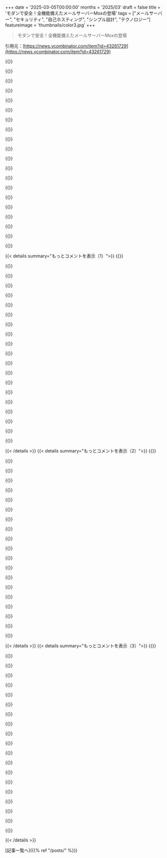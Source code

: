 +++
date = '2025-03-05T00:00:00'
months = '2025/03'
draft = false
title = 'モダンで安全！全機能備えたメールサーバーMoxの登場'
tags = ["メールサーバー", "セキュリティ", "自己ホスティング", "シンプル設計", "テクノロジー"]
featureimage = 'thumbnails/color3.jpg'
+++

> モダンで安全！全機能備えたメールサーバーMoxの登場

引用元：[https://news.ycombinator.com/item?id=43261729](https://news.ycombinator.com/item?id=43261729)

{{<matomeQuote body="PostfixとDovecotの設定で20時間以上の苦労をした後、Moxに出会いたかった。シンプルなバイナリメールサーバーで、古いUNIXの遺物は要らないって思う。世代交代の必要を感じるけど、今は少しPostfixとDovecotの知識があるからMoxを見てみようと思う。" userName="QuadrupleA" createdAt="2025-03-05T04:50:46" color="#785bff">}}

{{<matomeQuote body="PostfixとDovecotは長年使ってきたけど、僕には高品質なソフトだと思ってる。柔軟性があるから、学び方や設定が複雑になると感じる人もいるかも。でも、全体をパッケージ化したメールサーバーを使う方が簡単だと思う。特に初心者には、複数の部分を組み合わせるのが難しいよね。メールの標準も古いから、Postfixを信頼してるし、新しいものは慎重になってしまう。" userName="citrin_ru" createdAt="2025-03-05T09:13:23" color="">}}

{{<matomeQuote body="PostfixとDovecotの初期の設定が難しいって思うのは、主にUNIXアカウントを前提にしてるからだって主張したい。設定やドキュメントが80年代の物みたいで、長い説明が必要なんだ。DKIMのサポートが薄いとか、SASLの設定も苦しいって感じる。ことごとくレガシー感があると思ってる。" userName="QuadrupleA" createdAt="2025-03-05T16:19:22" color="">}}

{{<matomeQuote body="OpenDKIMは10年以上問題なく使えてるし、僕のディストロのデフォルトリポジトリにも入ってる。SASLもPostfixとDovecotでうまく動いてるし、認証されたユーザーだけでメール送信できてる。CRAM-MD5を使うのが推奨されてたから、PLAIN一択ではない。積極的に使ってる人がいるから安心。" userName="account42" createdAt="2025-03-06T09:45:56" color="#38d3d3">}}

{{<matomeQuote body="PostfixやDovecot、Roundcubeなどでの設定には時間がかかったけど、今では多機能な仕組みを作れた。IMAPで過去30年分のメールを探せるプラグインもあるし、スパム対策も考慮に入れてる。でも、IPアドレスが汚染されちゃうことが多いから、信頼できるホスティングサービスを選ぶべきだね。" userName="bsdice" createdAt="2025-03-05T10:41:30" color="#ff5733">}}

{{<matomeQuote body="今これ使ってるけど、大好き！セットアップが簡単なmail-in-a-boxは意見が偏ってるけど安定してる。Stalwartもすごく設定できるし、OAuth2サーバーもある。Moxも試してみたいけど、サイトがDDOSされたかも。" userName="elliotali" createdAt="2025-03-05T08:18:33" color="#785bff">}}

{{<matomeQuote body="mail-in-a-boxを5年間使ってるけど、すごく満足。安定性が最優先で、セットしてそのままで使えるのがいいね。CalDAVやCardDAVも含まれてて、GoogleのMailやContacts、Calendarの代替として使えるのが嬉しい。" userName="guillermin" createdAt="2025-03-05T09:01:01" color="#45d325">}}

{{<matomeQuote body="OpenBSDとの互換性はどうなのかな？そのまま使えるのか、少し変更が必要なのか気になる。" userName="rekabis" createdAt="2025-03-06T23:31:36" color="">}}

{{<matomeQuote body="OpenDKIMは簡単に設定できるし、初回は30分もかからなかった。Postfixのドキュメントは素晴らしいし、`postconf`で簡単に設定変更ができるから、とても便利だと思う。" userName="megous" createdAt="2025-03-05T10:02:21" color="#ff5733">}}

{{<matomeQuote body="OpenDKIMってメンテされてないし、Ed25519署名もサポートしてないよね。" userName="Avamander" createdAt="2025-03-05T10:04:49" color="">}}

{{<matomeQuote body="自分のLinuxディストロではちゃんと動いてるけど、4.5年使ってるよ！" userName="megous" createdAt="2025-03-05T13:34:06" color="">}}

{{<matomeQuote body="そう言われると...最後のコミットが2018年で、リリースは2014年とか、2018年にはベータリリースがあっただけだね。" userName="tecleandor" createdAt="2025-03-05T12:05:48" color="">}}

{{<matomeQuote body="＞”20時間以上もかかって、PostfixとDovecotの設定で大変だった。”<br>手動でやったの？それともMailcowとかの既製品使ったの？" userName="throw0101d" createdAt="2025-03-05T13:25:37" color="#785bff">}}

{{<matomeQuote body="MailcowとMoxの比較:<br>MailcowはSOGoワーカーが約350MiBのRAMを使用するみたいで、今後ActiveSyncの接続数によってRAMが必要になるよ。<br>Moxは現状100MB未満で済んでるけどね。" userName="kbmn" createdAt="2025-03-05T14:30:10" color="#ff5c5c">}}

{{<matomeQuote body="手動で設定したよ。できるだけスリムでリソース効率の良い構成を理解したくて。" userName="QuadrupleA" createdAt="2025-03-05T20:40:01" color="">}}

{{<matomeQuote body="https://workaround.org<br>は各コンポーネントの良い説明があって、理解しやすいよ。あんまり魔法みたいなことはないな。" userName="throw0101d" createdAt="2025-03-05T21:00:13" color="#ff33a1">}}

{{<matomeQuote body="結局あきらめて、今はhttps://github.com/docker-mailserver/docker-mailserverを使ってるけど、特に問題ないし、新しい選択肢も出てきて嬉しい！" userName="KronisLV" createdAt="2025-03-05T05:22:21" color="">}}

{{<matomeQuote body="それって通過儀礼みたいなもんだよね。その設定システム…" userName="coob" createdAt="2025-03-05T17:15:48" color="">}}

{{<matomeQuote body="以前の職場で使ってたsendmail.cfよりはるかにマシだね。これはメールアドレスを解析するためのルールだよ。特に、特殊なケースやRFC822の基本的な解析が楽になってる。これは便利だと思う。" userName="throw16180339" createdAt="2025-03-05T23:23:02" color="#785bff">}}

{{<matomeQuote body="最近Mailuに切り替えたんだけど、超満足してるよ。" userName="sgt" createdAt="2025-03-05T05:52:24" color="#ff5733">}}

{{< details summary="もっとコメントを表示（1）">}}
{{<matomeQuote body="ちなみに、ウェブメールは無効にしたんだ。ユーザーはあまり必要ないと思うし、Gmailの体験に勝るものはないから、Mail.appやiOSのMailみたいなちゃんとしたメールクライアントを使うように勧めた方がいいって思う。" userName="sgt" createdAt="2025-03-05T05:58:07" color="">}}

{{<matomeQuote body="＞何もGmailの体験に勝るものはないと思う。<br>それは個人の好みの問題かもしれないね。自分はGmailがとても混乱していて、使いやすくないと思ってる。それに、FastMailのUIはかなり直感的だから好き。" userName="rytis" createdAt="2025-03-05T09:38:19" color="">}}

{{<matomeQuote body="以前はGmailのインターフェースは優れていると思ってたけど、Fastmailに移ってから考えが変わったよ。" userName="aryonoco" createdAt="2025-03-05T10:07:03" color="#ff5733">}}

{{<matomeQuote body="Mailuを支持するよ。数年間ほとんどメンテナンスなしで動かしているけど、個人的には頻繁には使ってない。ただ、必要な時にはスムーズに動いていて助かってる。" userName="BLKNSLVR" createdAt="2025-03-05T11:31:00" color="#785bff">}}

{{<matomeQuote body="受け取るのも同じだね。大手のMicrosoftやGoogleが何をスパムに入れるかを決めているし。" userName="nicce" createdAt="2025-03-05T10:17:59" color="">}}

{{<matomeQuote body="Microsoftの場合、インボイスや自社からの期限切れのクレジットカード通知さえスパムにされることが多いよ。それで困ったこともある。ただ、画面の役に立たない縦のスペースを埋めるCopilotバーがあるのは良いね！" userName="fodkodrasz" createdAt="2025-03-05T11:23:32" color="">}}

{{<matomeQuote body="数年前にOpenSMTPDに切り替えたけど、DovecotをIMAP用に残して、rspamdでDKIMの署名をしたよ。ガイドを参考にしてうまく動かせてるけど、MicrosoftやGoogleが時々自分のサーバーのIPからメールをブロックしてくるから、正直面倒になってきた。だから、19ユーロでMigaduに任せることにしたんだ。" userName="arielcostas" createdAt="2025-03-05T19:38:20" color="">}}

{{<matomeQuote body="このジャンルに特有のプロジェクトじゃないよね。Mailuみたいな他のプロジェクトもあって、Dockerコンテナで伝統的なコンポーネントのデプロイの面倒を軽減してるかな。Mailuに行かなかった理由はあるの？自分のサイドプロジェクト用にメールサーバーを立てたいから、意見を聞きたいな。”mailu.io”をチェックしてみて。" userName="GTP" createdAt="2025-03-05T11:56:39" color="#38d3d3">}}

{{<matomeQuote body="Maddyに任せてるんだけど、超ありがたいよ。" userName="figassis" createdAt="2025-03-05T08:14:51" color="">}}

{{<matomeQuote body="PostfixとDovecot、OpenDKIMの設定は簡単だったよ。なんで20時間以上の面倒くさい思いをしないといけないか分かんない。" userName="account42" createdAt="2025-03-06T09:32:31" color="">}}

{{<matomeQuote body="結局、自分でMailcowをホスティングすることにしたよ。サポート費を払った方が他の生産的なことに集中できるからおすすめ。" userName="Emoticon4032" createdAt="2025-03-05T19:14:59" color="#ff5c5c">}}

{{<matomeQuote body="このサービスを一つのドメインで使ってるけど、1年以上安定してるよ。" userName="dwedge" createdAt="2025-03-05T08:37:30" color="#ff5c5c">}}

{{<matomeQuote body="Postfixが人気なのは訳が分からない。嫌われてるのに。OpenSMTPdの方がずっと簡単に設定できる。" userName="WhyNotHugo" createdAt="2025-03-05T05:11:02" color="">}}

{{<matomeQuote body="なんで嫌われてるのか全然わからない。俺にとってはベストなオープンソースサーバーパッケージだよ。難しい問題に直面したら、ネットで使える設定が見つかるから助かってる。" userName="ofrzeta" createdAt="2025-03-05T06:01:02" color="#ff33a1">}}

{{<matomeQuote body="Sendmailから始めたらPostfixは悪くなかったよ。" userName="tmn007" createdAt="2025-03-05T05:31:08" color="">}}

{{<matomeQuote body="そうそう、Qmailもひどかった（今でも？）視点によって大体のことが変わる。" userName="n3storm" createdAt="2025-03-05T07:01:17" color="">}}

{{<matomeQuote body="自分でメールサーバーをホスティングして何年も経つけど、最近Moxを使い始めたんだ。シンプルで、手間もかからなくて、バックアップやアップデートも数分で終わるのがいいね。ただ、見せると人によってはこのシンプルなインターフェースを古臭いと勘違いすることもあるんだよね。すごく現代的なのに。" userName="kbmn" createdAt="2025-03-05T13:10:15" color="#ff33a1">}}

{{<matomeQuote body="個人用のメールサーバーのメリットって何？今って、メールがスパムだらけになりやすいし、主要なメールサービスにスパム扱いされることが多いんじゃない？そういう問題、どうやって解決してるの？見えてない問題もあるのかな？" userName="volemo" createdAt="2025-03-05T13:37:37" color="">}}

{{<matomeQuote body="スパムの問題って誇張されてると思うよ。Thunderbirdのフィルタリングでほぼ無視できるし、スパムフォルダも時々確認するぐらい。自分のサーバーなら好きなスパムフィルタを設定できるし、実際、自分に連絡してきたい人の方が大事だと思う。" userName="account42" createdAt="2025-03-06T10:20:36" color="">}}

{{<matomeQuote body="Gmailもスパムが多いよね。スパムに振り分けられることも多いし、確認する手間がかかる。自分もMoxに移行するために準備中だけど、最初のテストメールがスパムに入ってしまった。ドメインが新しいからちょっと様子見だね。" userName="q0uaur" createdAt="2025-03-05T19:43:00" color="#45d325">}}


{{< /details >}}
{{< details summary="もっとコメントを表示（2）">}}
{{<matomeQuote body="Gmailは、似た名前の人が多くて、スパムに関係ない時にメールを受け取ることがあるんだ。ちゃんとした会社が確認しないで送信することが多いから、もう少し厄介なんだよね。" userName="account42" createdAt="2025-03-06T10:24:44" color="">}}

{{<matomeQuote body="個人用メールサーバーには面白い使い方がいっぱいあるよ。特にキャッチオールドメインが好き。自分のドメインで好きなアドレスが使えるし、企業名をそのまま使えるのが便利。メール整理も自由にできるし、プライバシーの面でも安心だよ。" userName="kbmn" createdAt="2025-03-05T14:13:47" color="#45d325">}}

{{<matomeQuote body="確かに、キャッチオールアドレスは簡単に見破られる可能性があるね。困った時にどうしようもない場合が多いから、いざという時に使える一時的なアドレスが便利だと思うな。" userName="account42" createdAt="2025-03-06T10:28:42" color="">}}

{{<matomeQuote body="理論上はそうだけど、実際には自分のドメインではそんなことは起きたことがないよ。問題ないんじゃないかな。" userName="marssaxman" createdAt="2025-03-06T19:28:37" color="">}}

{{<matomeQuote body="Gmailでもキャッチオールドメインが使えるよ。Namecheapなどのレジストラでもサポートしているところが多いね。何千ものメールアドレスを管理できるのが便利だ。" userName="jeremyjh" createdAt="2025-03-05T20:10:04" color="">}}

{{<matomeQuote body="Gmailのキャッチオールは、今は有料アカウントのみだよ。昔は誰でもできたけど、今はもうそうじゃないんだ。" userName="metadat" createdAt="2025-03-06T02:04:15" color="">}}

{{<matomeQuote body="自分の持ってるネットやマシンを利用すれば、自宅ホスティングは超コスパよ。" userName="metadat" createdAt="2025-03-07T23:54:52" color="">}}

{{<matomeQuote body="＞「シンプルなウェブインターフェースが古臭いって勘違いする人がいるんだよね」本当にそう思う。要は物が多すぎて面倒なデザインが好まれる時代なんだろうな。シンプルでももっと美しくできると思う。" userName="awestroke" createdAt="2025-03-05T19:22:19" color="">}}

{{<matomeQuote body="どっちのこと言ってるの？ウェブサイトかインターフェースか。リンク先のデザイン見たけど、俺は『ugly』なわけじゃないと思う。" userName="kbmn" createdAt="2025-03-05T21:22:41" color="">}}

{{<matomeQuote body="こんなの見て嬉しいな。もっとみんなが自分のメールサーバー持って、大手の無料メールサービスに依存しない世の中が必要だよ。" userName="jwr" createdAt="2025-03-05T02:42:34" color="#45d325">}}

{{<matomeQuote body="完全に自分でメール運営するのは無理よ。SMTPを自分のIPから送るのはほぼ不可能だから。プロバイダーを通す必要がある。" userName="kazinator" createdAt="2025-03-05T03:15:59" color="">}}

{{<matomeQuote body="MoxのFAQにはこのことにちゃんと答えがあるよ。自分のメールサーバーを運営するのは不可能じゃないし、ちゃんとやれば受け入れられるはず。" userName="mmooss" createdAt="2025-03-05T05:30:18" color="">}}

{{<matomeQuote body="そのFAQは何も解決してない。仮に黒リストに載ったらどうすんの？大抵の家庭用IPは黒リスト入りしてるんだよ。" userName="kazinator" createdAt="2025-03-05T06:07:22" color="">}}

{{<matomeQuote body="IPがブラックリスト入りしたら、そのユーザーや所有者は各“anti spam”プロバイダーに確認して削除を求めなきゃならないんだ。Spamhausのページで確認できるよ。" userName="zakki" createdAt="2025-03-05T06:32:03" color="#785bff">}}

{{<matomeQuote body="ブラックリストの中には“これは住宅用のIPです”って表示して、そういうのをブロックするメールサーバーもあるんだ。だからそのIPはデータベースから削除できないこともある。逆引きDNSと前方DNSが一致しないサーバーからのSMTP接続は弾くってルールで、結構な攻撃を防げる。" userName="kazinator" createdAt="2025-03-05T06:59:07" color="#785bff">}}

{{<matomeQuote body="ブラックリストに載ってる住宅用IPはSpamAssassinのデフォルト設定で0.1になる。" userName="dwedge" createdAt="2025-03-05T08:47:06" color="">}}

{{<matomeQuote body="住宅用IPからのspamはSpamAssassinに届くべきじゃない。メールサーバーがSMTP接続を拒否すべきなんだ。受信した後のSpamAssassinが判断する必要はない。住宅用IPがspamを出す確率が高いから、受信後の処理でも高スコアで評価するのは確かに意味がある。" userName="kazinator" createdAt="2025-03-05T09:33:33" color="">}}

{{<matomeQuote body="＞住宅用IPからのspamはSpamAssassinに届くべきじゃない。もしその住宅用IPがドメインのMXレコードに入ってて、ドメインがDKIMを通過するなら、なんでだめなの？" userName="dwedge" createdAt="2025-03-05T10:06:12" color="">}}

{{<matomeQuote body="このFAQは現実を無視してるよ。ほとんどのIP範囲がサーバー提供者でブロックされてて、クリーンなIPを手に入れるのはほぼ不可能なんだ。大手プロバイダーは独自のフォーマットしかサポートしてなくて、オープンな信頼プロバイダーは無視される。" userName="razemio" createdAt="2025-03-05T07:04:47" color="#785bff">}}

{{<matomeQuote body="奇妙な主張だね。自分のサーバーを25年くらいやってるけど、サーバーのIPを変更した時に一度だけブラックリストに載ったことがあって、でもそれも数日で削除できたよ。" userName="jwr" createdAt="2025-03-06T00:44:28" color="">}}


{{< /details >}}
{{< details summary="もっとコメントを表示（3）">}}
{{<matomeQuote body="私はそうは思わないね。NixOSで5回、5つの異なるHetzner CloudのIPでメールサーバーを設置したけど、どれも問題なくGoogleに届いたよ。" userName="nh2" createdAt="2025-03-05T10:54:05" color="">}}

{{<matomeQuote body="それはSPAMフォルダに入らなかったってこと？それならいい改善だね。Microsoftのサービスでも同じことが言える？" userName="razemio" createdAt="2025-03-06T08:06:52" color="">}}

{{<matomeQuote body="あなたの主張のソースはどこ？20のVPS提供者のブロックリストを監視してるけど、ほとんどがクリーンだよ。いくつかはポリシーブロックリストに載ってることもあるけど、ほとんど問題ない。" userName="jnd-cz" createdAt="2025-03-05T11:24:30" color="#45d325">}}

{{<matomeQuote body="確かに、メールサーバーを自分で運営するのが不可能ってわけじゃないけど、FAQで色んな理由を挙げているように、実際はかなり大変なことが多いってのが現実だよね。" userName="toomim" createdAt="2025-03-05T22:59:43" color="">}}

{{<matomeQuote body="それは違うよ。ホスティングプロバイダーやISPが許可してくれれば、自分のメールサーバーを持つことは可能だよ。" userName="durakot" createdAt="2025-03-05T03:52:27" color="">}}

{{<matomeQuote body="ホスティングプロバイダーやISPが許可するかどうかだけじゃなく、彼らが提供するアドレスの評判が大事なんだよ。世界中のメールサーバーがそのアドレスからの接続をどう扱うかが問題。" userName="kazinator" createdAt="2025-03-05T04:02:18" color="">}}

{{<matomeQuote body="1年前に新しいドメインとサーバーでMoxをセットアップしたけど、30分以内にGmailに届いたよ。" userName="dwedge" createdAt="2025-03-05T08:48:13" color="#38d3d3">}}

{{<matomeQuote body="Gmailへの配信テストに通ったから、あとは出荷するだけだね。" userName="kazinator" createdAt="2025-03-05T19:41:08" color="">}}

{{<matomeQuote body="まあ、そうだね。他のプロバイダーは小規模で、Gmailより受け入れが甘いことが多いから、彼らにとっては受け入れる側の問題になるね。" userName="account42" createdAt="2025-03-06T10:47:56" color="">}}

{{<matomeQuote body="メールサーバーを運営するなら、Gmailなどに数通メールを送って、受け入れられたら問題ないってこと。受け入れられなかったら問題を調べて、IPを変えたりすることもできるから、そんな急にメールが届かなくなるわけじゃないよ。ちゃんとした設定（DKIMやReverse IPなど）をすれば問題なしだと思う。" userName="tete" createdAt="2025-03-05T07:03:19" color="#ff5c5c">}}

{{<matomeQuote body="自分のサーバーがGmailなど大手と繋がったからといって、小さいプロバイダーと通信できない事が気にならないって言ってるように聞こえる。もし小さいプロバイダーが届かなかったら、Gmailを使うしかないってなるよね。" userName="kazinator" createdAt="2025-03-05T07:41:29" color="">}}

{{<matomeQuote body="小さなプロバイダーはHotmailみたいに正当なメッセージを消してしまうことは少ないから安心できる。確かに、ダイナミックなホームIPでは逆引きDNSは取得できないけど、誰もダイナミックIPでメールサーバーを運営しようとは言ってないよ。" userName="vanviegen" createdAt="2025-03-05T08:28:41" color="">}}

{{<matomeQuote body="大多数の人が、ダイナミックIPでメールサーバーを運営するのが主な選択肢だと思うけど、15年間やってても特に問題はなかったよ。" userName="kazinator" createdAt="2025-03-05T09:10:20" color="#785bff">}}

{{<matomeQuote body="うん、違うよ。SPFとDKIMはあなたがDNSレコードに設定するものだよ。あなたが選んだ特定のフォワーディングサーバーが、あなたのドメインの配信を許可されていることを示すのがSPFレコード。そしてSMTPプロバイダーを変えたら、それを更新するんだ。例えば、去年ShawからNovusに変更したときは、サーバーのSMTP認証情報を新しいNovusサーバーに変更して、SPFレコードも更新しただけでメールが流れた。ISPはあなたのドメインやDNSレコードを知らないからね。" userName="kazinator" createdAt="2025-03-05T19:47:57" color="#ff5c5c">}}

{{<matomeQuote body="OK、SPFはプロバイダーが固定のIPレンジを持っている場合なら機能するかもしれないね（一般的なのかな？）。でもDKIMはどうなの？確かに、動的IPの家庭用サーバーよりは配信率が良いかもしれないけど、両方とも問題があるね。" userName="vanviegen" createdAt="2025-03-06T13:12:34" color="">}}

{{<matomeQuote body="そうだけど、GmailやOutlookに受信メールを正常に届かせるのは全然簡単じゃないよ。クリーンな履歴を持つIPアドレスやSPF、DKIM、DMARCの設定が必要なのに、配信先の受信ボックスに届かないこともあるからね。" userName="jks" createdAt="2025-03-05T04:10:31" color="">}}

{{<matomeQuote body="15年以上自分のメールをいくつかのIP変更を経てホスティングしてきたけど、僕の経験では問題なかったよ。正当なメールを自分でホスティングするのはうまくいく。" userName="dizhn" createdAt="2025-03-05T05:01:30" color="#ff33a1">}}

{{<matomeQuote body="OK、でも僕の経験では、自分の正当なメールを100%スコアのmail-tester、SPF、DKIM、DMARCでホスティングしても、Microsoftは全てのメールをスパム扱いにするから、あなたの経験が全ての人に当てはまるわけじゃないかもしれないよ？リラックスして！" userName="Biganon" createdAt="2025-03-05T06:13:23" color="">}}

{{<matomeQuote body="15年以上同じIPスペースで厳しいセキュリティプロセスを経てホスティングしてきたけど、何度もブロックやスパムルーティングに遭ったよ。自分が自分のメールをホスティングしていた会社でも同じようにブロックされた。著名なアーティストのメールがスパム扱いされるなんて言えないよね。自分を騙すのはやめて、うまくいっているならGoogleやOutlook、Yahooのアカウントに頼る必要なんてないでしょ。" userName="grepfru_it" createdAt="2025-03-05T07:21:34" color="">}}

{{<matomeQuote body="僕はデータセンターの小さなラックサーバーで40以上のドメインのメールを送受信していて、配信に関しては特に問題がないよ。私見だけど、評判の問題はVPSホストに対して厳しいように感じる。" userName="devmor" createdAt="2025-03-05T05:27:03" color="">}}


{{< /details >}}


[記事一覧へ]({{% ref "/posts/" %}})
